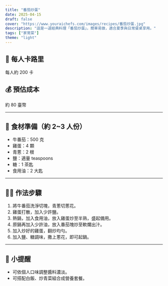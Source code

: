 ```yaml
---
title: "番茄炒蛋"
date: 2025-04-15
draft: false
cover: "https://www.youraichefs.com/images/recipes/番茄炒蛋.jpg"
description: "這是一道經典料理「番茄炒蛋」，簡單易做，適合夏季與日常餐桌享用。"
tags: ["家常菜"]
theme: "light"
---
```


## 🥄 每人卡路里  
每人約 200 卡

## 💰 預估成本  
約 80 臺幣

---

## 🧾 食材準備（約 2~3 人份）

- 牛番茄：500 克
- 雞蛋：4 顆
- 青蔥：2 根
- 鹽：適量  teaspoons
- 糖：1 茶匙
- 食用油：2 大匙

---

## 👩‍🍳 作法步驟

1. 將牛番茄洗淨切塊，青蔥切蔥花。
2. 雞蛋打散，加入少許鹽。
3. 熱鍋，加入食用油，放入雞蛋炒至半熟，盛起備用。
4. 原鍋再加入少許油，放入番茄塊炒至軟爛出汁。
5. 加入炒好的雞蛋，翻炒均勻。
6. 加入鹽、糖調味，撒上蔥花，即可起鍋。

---

## 📝 小提醒

- 可依個人口味調整醬料濃淡。
- 可搭配白飯、炒青菜組合成營養套餐。
